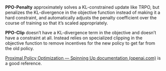 **PPO-Penalty** approximately solves a KL-constrained update like TRPO, but penalizes the KL-divergence in the objective function instead of making it a hard constraint, and automatically adjusts the penalty coefficient over the course of training so that it’s scaled appropriately.

**PPO-Clip** doesn’t have a KL-divergence term in the objective and doesn’t have a constraint at all. Instead relies on specialized clipping in the objective function to remove incentives for the new policy to get far from the old policy.

[Proximal Policy Optimization — Spinning Up documentation (openai.com)](https://spinningup.openai.com/en/latest/algorithms/ppo.html) is a good reference.